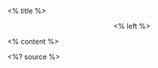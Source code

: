 <grid drag="100 10" drop="top" bg="white" align="left" pad="0 20px">
 <% title %>
</grid>

<grid drag="100 70" drop="3 15" align="center">

<% left %>

</grid>

<% content %>

<style>
.horizontal_dotted_line{
  border-bottom: 2px dotted gray;
} 
} 
</style>

<grid drag="94 0" drop="3 -6" class="horizontal_dotted_line">
</grid>

<grid drag="100 30" drop="0 64" align="bottomleft" pad="0 30px" >
<%? source %>
</grid>

<grid drag="100 6" drop="bottom">
</grid>
